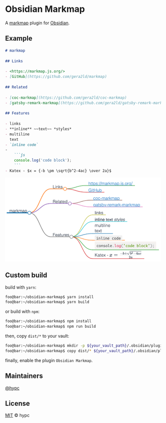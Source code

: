 # Obsidian Markmap

A [markmap](https://markmap.js.org/) plugin for [Obsidian](https://obsidian.md/).

## Example

```markdown
# markmap

## Links

- <https://markmap.js.org/>
- [GitHub](https://github.com/gera2ld/markmap)

## Related

- [coc-markmap](https://github.com/gera2ld/coc-markmap)
- [gatsby-remark-markmap](https://github.com/gera2ld/gatsby-remark-markmap)

## Features

- links
- **inline** ~~text~~ *styles*
- multiline
  text
- `inline code`
-
    ```js
    console.log('code block');
    ```
- Katex - $x = {-b \pm \sqrt{b^2-4ac} \over 2a}$
```

![](example.png)

## Custom build

build with `yarn`:

```bash
foo@bar:~/obsidian-markmap$ yarn install
foo@bar:~/obsidian-markmap$ yarn build
```

or build with `npm`:

```bash
foo@bar:~/obsidian-markmap$ npm install
foo@bar:~/obsidian-markmap$ npm run build
```

then, copy `dist/*` to your vault:

```bash
foo@bar:~/obsidian-markmap$ mkdir -p ${your_vault_path}/.obsidian/plugins/obsidian-markmap/
foo@bar:~/obsidian-markmap$ copy dist/* ${your_vault_path}/.obsidian/plugins/obsidian-markmap/
```

finally, enable the plugin `Obsidian Markmap`.

## Maintainers

[@hypc](https://github.com/hypc)

## License

[MIT](https://github.com/hypc/obsidian-markmap/blob/master/LICENSE) © hypc
